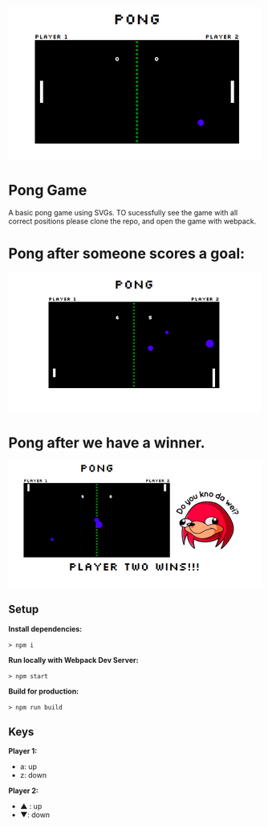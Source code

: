 ![](public/images/game-starting.png)
# Pong Game

A basic pong game using SVGs. TO sucessfully see the game with all correct positions please clone the repo, and open the game with webpack.

# Pong after someone scores a goal:
![](public/images/game-aftergoal.png)

# Pong after we have a winner.
![](public/images/game-won.png)

## Setup

**Install dependencies:**

`> npm i`

**Run locally with Webpack Dev Server:**

`> npm start`

**Build for production:**

`> npm run build`

## Keys

**Player 1:**
* a: up
* z: down

**Player 2:**
* ▲ : up
* ▼: down
